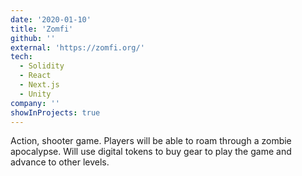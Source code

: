 ```yaml
---
date: '2020-01-10'
title: 'Zomfi'
github: ''
external: 'https://zomfi.org/'
tech:
  - Solidity
  - React
  - Next.js
  - Unity
company: ''
showInProjects: true
---
```


Action, shooter game. Players will be able to roam through a zombie apocalypse.
Will use digital tokens to buy gear to play the game and advance to other levels.